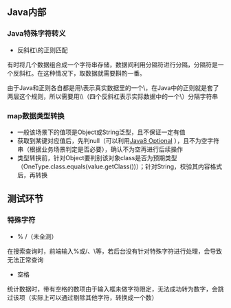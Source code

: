 ## Java内部

### Java特殊字符转义

* 反斜杠\的正则匹配

有时将几个数据组合成一个字符串存储，数据间利用分隔符进行分隔，分隔符是一个反斜杠。在这种情况下，取数据就需要斟酌一番。

由于Java和正则各自都是用\\表示真实数据里的一个\，在Java中的正则就是套了两层这个规则，所以需要用\\\\（四个反斜杠表示实际数据中的一个\）分隔字符串

### map数据类型转换

* 一般该场景下的值项是Object或String泛型，且不保证一定有值
* 获取到某键对应值后，先判null（可以利用[Java8 Optional](https://www.w3cschool.cn/java/java8-optional-class.html)
  ），且不为空字符串（根据业务场景判定是否必要），确认不为空再进行后续操作
* 类型转换前，针对Object要判别该对象class是否为预期类型（OneType.class.equals(value.getClass())）；针对String，校验其内容格式后，再转换

## 测试环节

### 特殊字符

* % /（未全测）

在搜索查询时，前端输入%或/、\等，若后台没有针对特殊字符进行处理，会导致无法正常查询

* 空格

统计数据时，带有空格的数项由于输入框未做字符限定，无法成功转为数字，会跳过该项（实际上可以通过剔除其他字符，转换成一个数）
